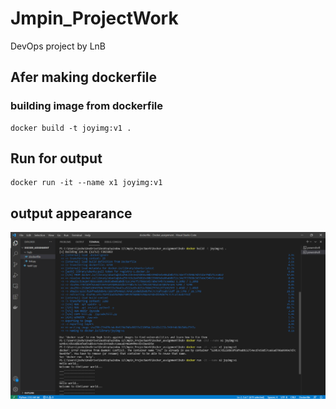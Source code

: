 # Jmpin_ProjectWork
DevOps project by LnB

## Afer making dockerfile

### building image from dockerfile
```
docker build -t joyimg:v1 .
```
## Run for output
```
docker run -it --name x1 joyimg:v1
```


## output appearance 
<img src=op.png>


